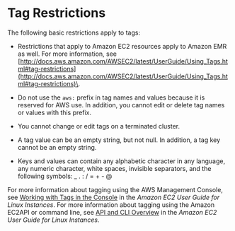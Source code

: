 # Tag Restrictions<a name="emr-plan-tags-restrictions"></a>

The following basic restrictions apply to tags:

+ Restrictions that apply to Amazon EC2 resources apply to Amazon EMR as well\. For more information, see [http://docs.aws.amazon.com/AWSEC2/latest/UserGuide/Using_Tags.html#tag-restrictions](http://docs.aws.amazon.com/AWSEC2/latest/UserGuide/Using_Tags.html#tag-restrictions)\.

+ Do not use the `aws:` prefix in tag names and values because it is reserved for AWS use\. In addition, you cannot edit or delete tag names or values with this prefix\.

+ You cannot change or edit tags on a terminated cluster\.

+ A tag value can be an empty string, but not null\. In addition, a tag key cannot be an empty string\.

+ Keys and values can contain any alphabetic character in any language, any numeric character, white spaces, invisible separators, and the following symbols: \_ \. : / = \+ \- @ 

For more information about tagging using the AWS Management Console, see [Working with Tags in the Console](http://docs.aws.amazon.com/AWSEC2/latest/UserGuide//Using_Tags.html#Using_Tags_Console) in the *Amazon EC2 User Guide for Linux Instances*\. For more information about tagging using the Amazon EC2API or command line, see [API and CLI Overview](http://docs.aws.amazon.com/AWSEC2/latest/UserGuide//Using_Tags.html#Using_Tags_CLI) in the *Amazon EC2 User Guide for Linux Instances*\.